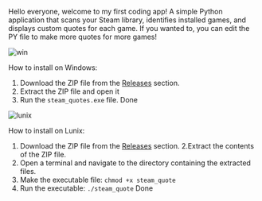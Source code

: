 Hello everyone, welcome to my first coding app!
A simple Python application that scans your Steam library, identifies installed games, and displays custom quotes for each game.
If you wanted to, you can edit the PY file to make more quotes for more games!

![win](https://github.com/user-attachments/assets/82aa0dd4-89f3-4538-b6c5-d8e05a1d8933)

How to install on Windows:
1. Download the ZIP file from the [Releases](https://github.com/scientistmdl/steam_quote_game/releases) section.
2. Extract the ZIP file and open it
3. Run the `steam_quotes.exe` file.
Done

![lunix](https://github.com/user-attachments/assets/fb7ade9c-bd18-436c-a621-b1debc04d94c)

How to install on Lunix:
1. Download the ZIP file from the [Releases](https://github.com/scientistmdl/steam_quote_game/releases) section.
2.Extract the contents of the ZIP file.
3. Open a terminal and navigate to the directory containing the extracted files.
4. Make the executable file: `chmod +x steam_quote`
5. Run the executable: `./steam_quote`
Done

